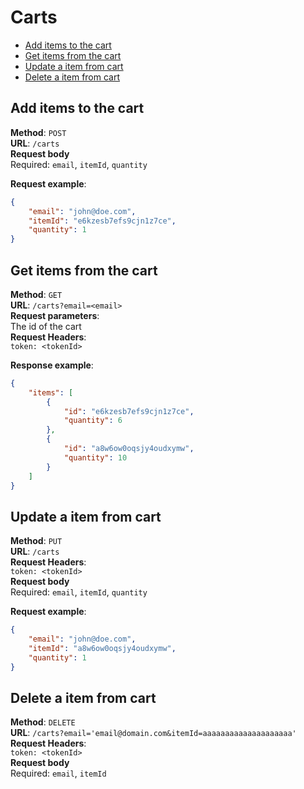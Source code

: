 # Carts

* [Add items to the cart](#add-items-to-the-cart)
* [Get items from the cart](#get-items-from-the-cart)
* [Update a item from cart](#update-a-item-from-cart)
* [Delete a item from cart](#delete-a-item-from-cart)

## Add items to the cart
**Method**: `POST`  
**URL**: `/carts`  
**Request body**  
Required: `email`, `itemId`, `quantity`

**Request example**:
```json
{
	"email": "john@doe.com",
	"itemId": "e6kzesb7efs9cjn1z7ce",
	"quantity": 1
}
```

## Get items from the cart
**Method**: `GET`  
**URL**: `/carts?email=<email>`  
**Request parameters**:  
The id of the cart  
**Request Headers**:  
`token: <tokenId>`  

**Response example**:  
```json
{
    "items": [
        {
            "id": "e6kzesb7efs9cjn1z7ce",
            "quantity": 6
        },
        {
            "id": "a8w6ow0oqsjy4oudxymw",
            "quantity": 10
        }
    ]
}
```

## Update a item from cart
**Method**: `PUT`  
**URL**: `/carts`  
**Request Headers**:  
`token: <tokenId>`  
**Request body**  
Required: `email`, `itemId`, `quantity`

**Request example**:
```json
{
	"email": "john@doe.com",
	"itemId": "a8w6ow0oqsjy4oudxymw",
	"quantity": 1
}
```

## Delete a item from cart
**Method**: `DELETE`  
**URL**: `/carts?email='email@domain.com&itemId=aaaaaaaaaaaaaaaaaaaa'`  
**Request Headers**:  
`token: <tokenId>`  
**Request body**  
Required: `email`, `itemId`